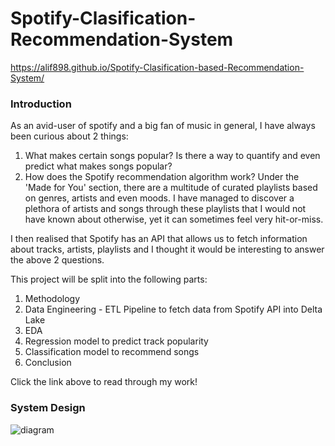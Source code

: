 # Spotify-Clasification-Recommendation-System

https://alif898.github.io/Spotify-Clasification-based-Recommendation-System/

### Introduction

As an avid-user of spotify and a big fan of music in general, I have always been curious about 2 things:

1. What makes certain songs popular? Is there a way to quantify and even predict what makes songs popular?
2. How does the Spotify recommendation algorithm work? Under the 'Made for You' section, there are a multitude of curated playlists based on genres, artists and even moods. I have managed to discover a plethora of artists and songs through these playlists that I would not have known about otherwise, yet it can sometimes feel very hit-or-miss.

I then realised that Spotify has an API that allows us to fetch information about tracks, artists, playlists and I thought it would be interesting to answer the above 2 questions.

This project will be split into the following parts:
1. Methodology
2. Data Engineering - ETL Pipeline to fetch data from Spotify API into Delta Lake
3. EDA
4. Regression model to predict track popularity
5. Classification model to recommend songs
6. Conclusion

Click the link above to read through my work!

### System Design

![diagram](https://github.com/alif898/Spotify-Clasification-based-Recommendation-System/blob/main/diagram.png?raw=true)
